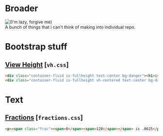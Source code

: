 # Broader
![(I'm lazy, forgive me)][lazygif]  
A bunch of things that i can't think of making into individual repo.

# Bootstrap stuff
## [View Height](https://github.com/NavyCo/broader/blob/master/stylesheets/bootstrap/viewheight/vh.css) \[`vh.css`\]
```html
<div class="container-fluid is-fullheight text-center bg-danger"><h1>is-fullheight</h1></div>
<div class="container-fluid is-fullheight vh-centered text-center bg-danger"><h1>vh-centered is-fullheight</h1></div>
```
# Text
## [Fractions](https://github.com/NavyCo/broader/blob/master/stylesheets/text/fractions.css) \[`fractions.css`\]
```html
<p><span class="frac"><span>8</span><span>128</span></span> is .0625</p>
```



[lazygif]: https://media1.tenor.com/images/7b450db04f95674f3af1f8d378f13650/tenor.gif